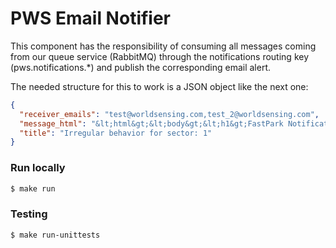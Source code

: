 PWS Email Notifier
==================

This component has the responsibility of consuming all messages coming from our queue service (RabbitMQ) through the notifications routing key (pws.notifications.*) and publish the corresponding email alert.

The needed structure for this to work is a JSON object like the next one:

```json
{
  "receiver_emails": "test@worldsensing.com,test_2@worldsensing.com",
  "message_html": "&lt;html&gt;&lt;body&gt;&lt;h1&gt;FastPark Notification&lt;/h1&gt;&lt;p&gt;Irregular behavior for sector: 1&lt;/p&gt;&lt;/body&gt;&lt;/html&gt;",
  "title": "Irregular behavior for sector: 1"
}
```

### Run locally

```bash
$ make run
```

### Testing

```bash
$ make run-unittests
```

